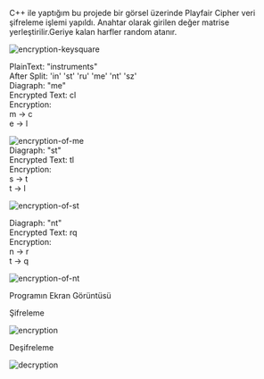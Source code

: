C++ ile yaptığım bu projede bir görsel üzerinde Playfair Cipher veri şifreleme işlemi yapıldı.
Anahtar olarak girilen değer matrise yerleştirilir.Geriye kalan harfler random atanır.  

![encryption-keysquare](https://user-images.githubusercontent.com/33607770/82567971-ce763e00-9b86-11ea-9d33-d2e2f3b477b6.png)  

PlainText: "instruments"   
After Split: 'in' 'st' 'ru' 'me' 'nt' 'sz'  
Diagraph: "me"  
Encrypted Text: cl  
Encryption:  
  m -> c  
  e -> l  


![encryption-of-me](https://user-images.githubusercontent.com/33607770/82568600-beab2980-9b87-11ea-8d86-8072b36ac152.png)  
Diagraph: "st"  
Encrypted Text: tl  
Encryption:   
  s -> t  
  t -> l  


![encryption-of-st](https://user-images.githubusercontent.com/33607770/82569686-404f8700-9b89-11ea-8677-37a5b85c605d.png)  

Diagraph: "nt"  
Encrypted Text: rq  
Encryption:   
  n -> r  
  t -> q  

![encryption-of-nt](https://user-images.githubusercontent.com/33607770/82568791-0336c500-9b88-11ea-8370-6dc7b05c287b.png)  

Programın Ekran Görüntüsü  

Şifreleme  

![encryption](https://user-images.githubusercontent.com/33607770/82569263-aab3f780-9b88-11ea-8b7f-47c3e70f7f83.JPG) 

Deşifreleme  

![decryption](https://user-images.githubusercontent.com/33607770/82569477-f8c8fb00-9b88-11ea-8b22-3af3ad853e2e.JPG)  

